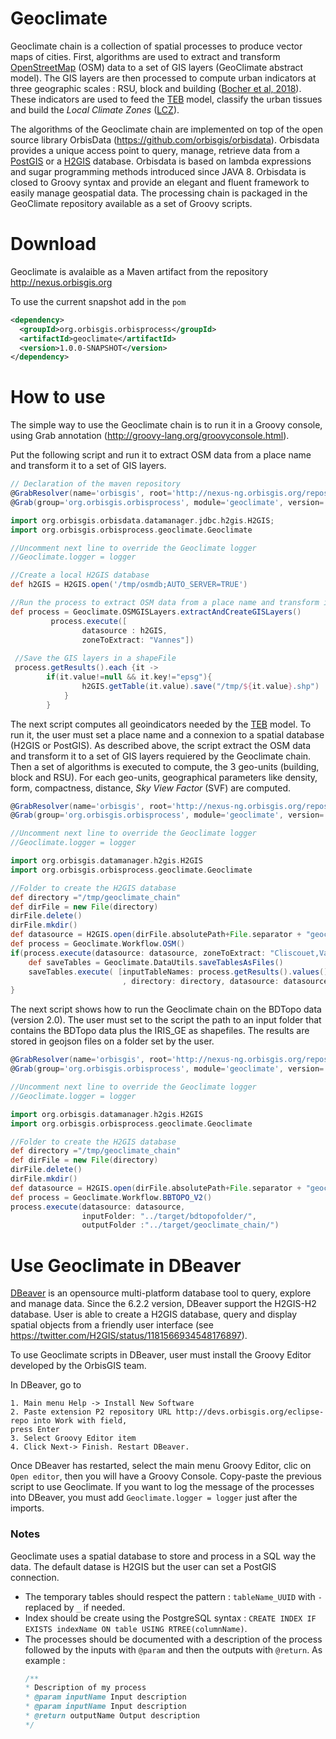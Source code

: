# Geoclimate

Geoclimate chain is a collection of spatial processes to produce vector maps of cities. First, algorithms are used to extract and transform [OpenStreetMap](https://www.openstreetmap.org) (OSM) data to a set of GIS layers (GeoClimate abstract model). The GIS layers are then processed  to compute urban indicators at three geographic scales : RSU, block and building ([Bocher et al, 2018](http://dx.doi.org/10.1016/j.uclim.2018.01.008)). These indicators are used to feed the [TEB](http://www.umr-cnrm.fr/spip.php?article199) model, classify the urban tissues and build the *Local Climate Zones* ([LCZ](http://www.wudapt.org/lcz/)).

The algorithms of the Geoclimate chain are implemented on top of the open source library OrbisData (https://github.com/orbisgis/orbisdata). Orbisdata provides a unique access point to query, manage, retrieve data from a [PostGIS](https://postgis.net/) or a [H2GIS](http://www.h2gis.org/) database. Orbisdata is based on lambda expressions and sugar programming methods introduced since JAVA 8. Orbisdata is closed to Groovy syntax and provide an elegant and fluent framework to easily manage geospatial data. The processing chain is packaged in the GeoClimate repository available as a set of  Groovy scripts.

# Download

Geoclimate is avalaible as a Maven artifact from the repository http://nexus.orbisgis.org

To use the current snapshot add in the `pom`

```xml
<dependency>
  <groupId>org.orbisgis.orbisprocess</groupId>
  <artifactId>geoclimate</artifactId>
  <version>1.0.0-SNAPSHOT</version>
</dependency>
```


# How to use

The simple way to use the Geoclimate chain is to run it in a Groovy console, using Grab annotation (http://groovy-lang.org/groovyconsole.html).

Put the following script and run it to extract OSM data from a place name and transform it to a set of GIS layers.

```groovy
// Declaration of the maven repository
@GrabResolver(name='orbisgis', root='http://nexus-ng.orbisgis.org/repository/orbisgis/')
@Grab(group='org.orbisgis.orbisprocess', module='geoclimate', version='1.0.0-SNAPSHOT')

import org.orbisgis.orbisdata.datamanager.jdbc.h2gis.H2GIS;
import org.orbisgis.orbisprocess.geoclimate.Geoclimate

//Uncomment next line to override the Geoclimate logger
//Geoclimate.logger = logger

//Create a local H2GIS database
def h2GIS = H2GIS.open('/tmp/osmdb;AUTO_SERVER=TRUE')

//Run the process to extract OSM data from a place name and transform it to a set of GIS layers needed by Geoclimate
def process = Geoclimate.OSMGISLayers.extractAndCreateGISLayers()
         process.execute([
                datasource : h2GIS,
                zoneToExtract: "Vannes"])
 
 //Save the GIS layers in a shapeFile        
 process.getResults().each {it ->
        if(it.value!=null && it.key!="epsg"){
                h2GIS.getTable(it.value).save("/tmp/${it.value}.shp")
            }
        }

```
The next script computes all geoindicators needed by the [TEB](http://www.umr-cnrm.fr/spip.php?article199) model. To run it, the user must set a place name and a connexion to a spatial database (H2GIS or PostGIS). As described above, the script extract the OSM data and transform it to a set of GIS layers requiered by the Geoclimate chain. Then a set of algorithms is executed to compute, the 3 geo-units (building, block and RSU). For each geo-units, geographical parameters like density, form, compactness, distance, *Sky View Factor* (SVF) are computed.

```groovy
@GrabResolver(name='orbisgis', root='http://nexus-ng.orbisgis.org/repository/orbisgis/')
@Grab(group='org.orbisgis.orbisprocess', module='geoclimate', version='1.0.0-SNAPSHOT')

//Uncomment next line to override the Geoclimate logger
//Geoclimate.logger = logger

import org.orbisgis.datamanager.h2gis.H2GIS
import org.orbisgis.orbisprocess.geoclimate.Geoclimate

//Folder to create the H2GIS database
def directory ="/tmp/geoclimate_chain"
def dirFile = new File(directory)
dirFile.delete()
dirFile.mkdir()
def datasource = H2GIS.open(dirFile.absolutePath+File.separator + "geoclimate_chain_db;AUTO_SERVER=TRUE")
def process = Geoclimate.Workflow.OSM()
if(process.execute(datasource: datasource, zoneToExtract: "Cliscouet,Vannes")){
    def saveTables = Geoclimate.DataUtils.saveTablesAsFiles()
    saveTables.execute( [inputTableNames: process.getResults().values()
                         , directory: directory, datasource: datasource])
}
```
The next script shows how to run the Geoclimate chain on the BDTopo data (version 2.0). The user must set to the script the path to an input folder that contains the BDTopo data plus the IRIS_GE as shapefiles. 
The results are stored in geojson files on a folder set by the user.

```groovy
@GrabResolver(name='orbisgis', root='http://nexus-ng.orbisgis.org/repository/orbisgis/')
@Grab(group='org.orbisgis.orbisprocess', module='geoclimate', version='1.0.0-SNAPSHOT')

//Uncomment next line to override the Geoclimate logger
//Geoclimate.logger = logger

import org.orbisgis.datamanager.h2gis.H2GIS
import org.orbisgis.orbisprocess.geoclimate.Geoclimate

//Folder to create the H2GIS database
def directory ="/tmp/geoclimate_chain"
def dirFile = new File(directory)
dirFile.delete()
dirFile.mkdir()
def datasource = H2GIS.open(dirFile.absolutePath+File.separator + "geoclimate_chain_db;AUTO_SERVER=TRUE")
def process = Geoclimate.Workflow.BBTOPO_V2()
process.execute(datasource: datasource,
                inputFolder: "../target/bdtopofolder/",
                outputFolder :"../target/geoclimate_chain/")

```

# Use Geoclimate in DBeaver

[DBeaver](https://dbeaver.io/) is an opensource multi-platform database tool to query, explore and manage data. Since the  6.2.2 version, DBeaver support the H2GIS-H2 database. User is able to create a H2GIS database, query and display spatial objects from a friendly user interface (see https://twitter.com/H2GIS/status/1181566934548176897).

To use Geoclimate scripts in DBeaver, user must install the Groovy Editor developed by the OrbisGIS team.  

In DBeaver, go to 

    1. Main menu Help -> Install New Software
    2. Paste extension P2 repository URL http://devs.orbisgis.org/eclipse-repo into Work with field,
    press Enter
    3. Select Groovy Editor item
    4. Click Next-> Finish. Restart DBeaver.

Once DBeaver has restarted, select the main menu Groovy Editor, clic on `Open editor`, then you will have a Groovy Console.
Copy-paste the previous script to use Geoclimate.
If you want to log the message of the processes into DBeaver, you must add `Geoclimate.logger = logger` just after the imports.


### Notes

Geoclimate uses a spatial database to store and process in a SQL way the data. The default datase is H2GIS but the user can set a PostGIS connection.

 - The temporary tables should respect the pattern : `tableName_UUID` with `-` replaced by `_` if needed.
 - Index should be create using the PostgreSQL syntax : `CREATE INDEX IF EXISTS indexName ON table USING RTREE(columnName)`.
 - The processes should be documented with a description of the process followed by the inputs with `@param` and then the outputs with `@return`. As example :
    ``` java
    /**
    * Description of my process
    * @param inputName Input description
    * @param inputName Input description
    * @return outputName Output description
    */
    ```
